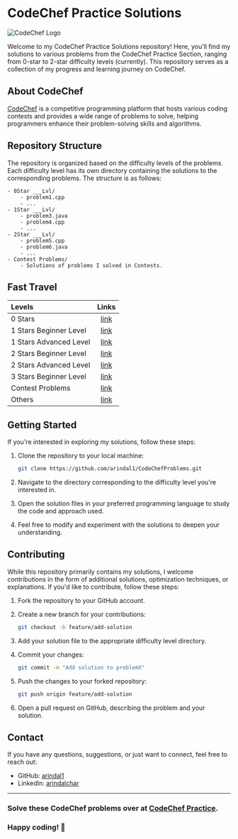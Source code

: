 # CodeChef Practice Solutions

![CodeChef Logo](https://www.codechef.com/sites/all/themes/abessive/logo.png)

Welcome to my CodeChef Practice Solutions repository! Here, you'll find my solutions to various problems from the CodeChef Practice Section, ranging from 0-star to 2-star difficulty levels (currently). This repository serves as a collection of my progress and learning journey on CodeChef.

## About CodeChef

[CodeChef](https://www.codechef.com/) is a competitive programming platform that hosts various coding contests and provides a wide range of problems to solve, helping programmers enhance their problem-solving skills and algorithms.

## Repository Structure

The repository is organized based on the difficulty levels of the problems. Each difficulty level has its own directory containing the solutions to the corresponding problems. The structure is as follows:

```
- 0Star ___Lvl/
    - problem1.cpp
    - ...
- 1Star ___Lvl/
    - problem3.java
    - problem4.cpp
    - ...
- 2Star ___Lvl/
    - problem5.cpp
    - problem6.java
    - ...
- Contest Problems/
    - Solutions of problems I solved in Contests.
```

## Fast Travel

| Levels   | Links    |
|:---------|:--------:|
| 0 Stars  | [link](https://github.com/arindal1/CodeChefProblems/tree/main/0Star%20BegLvl) |
| 1 Stars Beginner Level | [link](https://github.com/arindal1/CodeChefProblems/tree/main/1Star%20BegLvl) |
| 1 Stars Advanced Level | [link](https://github.com/arindal1/CodeChefProblems/tree/main/1Star%20AdvLvl) |
| 2 Stars Beginner Level | [link](https://github.com/arindal1/CodeChefProblems/tree/main/2Star%20AdvLvl) |
| 2 Stars Advanced Level | [link](https://github.com/arindal1/CodeChefProblems/tree/main/2Star%20BegLvl) |
| 3 Stars Beginner Level | [link](https://github.com/arindal1/CodeChefProblems/blob/main/3Star%20BegLvl/MAP.md) |
| Contest Problems | [link](https://github.com/arindal1/CodeChefProblems/tree/main/Contest%20Problems) |
| Others | [link](https://github.com/arindal1/CodeChefProblems/tree/main/Old%20C%20problems) |


## Getting Started

If you're interested in exploring my solutions, follow these steps:

1. Clone the repository to your local machine:

   ```bash
   git clone https://github.com/arindal1/CodeChefProblems.git
   ```

2. Navigate to the directory corresponding to the difficulty level you're interested in.

3. Open the solution files in your preferred programming language to study the code and approach used.

4. Feel free to modify and experiment with the solutions to deepen your understanding.

## Contributing

While this repository primarily contains my solutions, I welcome contributions in the form of additional solutions, optimization techniques, or explanations. If you'd like to contribute, follow these steps:

1. Fork the repository to your GitHub account.

2. Create a new branch for your contributions:

   ```bash
   git checkout -b feature/add-solution
   ```

3. Add your solution file to the appropriate difficulty level directory.

4. Commit your changes:

   ```bash
   git commit -m "Add solution to problemX"
   ```

5. Push the changes to your forked repository:

   ```bash
   git push origin feature/add-solution
   ```

6. Open a pull request on GitHub, describing the problem and your solution.

## Contact

If you have any questions, suggestions, or just want to connect, feel free to reach out:

- GitHub: [arindal1](https://github.com/arindal1)
- LinkedIn: [arindalchar](https://www.linkedin.com/in/arindalchar/)

---

### Solve these CodeChef problems over at [CodeChef Practice](https://www.codechef.com/practice).

### Happy coding! 🚀
